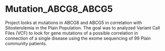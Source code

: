 # Mutation_ABCG8_ABCG5
Project looks at mutations in ABCG8 and ABCG5 in correlation with Sitosterolemia in the Plain Population. The goal was to analyzed Variant Call Files (VCF) to look for gene mutations of a possible correlation in connection of a single disease using the exome sequencing of 99 Plain community patients.
